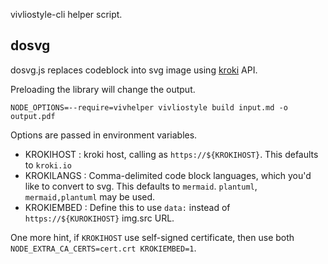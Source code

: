 vivliostyle-cli helper script.

## dosvg
dosvg.js replaces codeblock into svg image using [kroki](https://kroki.io/) API.

Preloading the library will change the output.

```
NODE_OPTIONS=--require=vivhelper vivliostyle build input.md -o output.pdf
```

Options are passed in environment variables.
- KROKIHOST : kroki host, calling as `https://${KROKIHOST}`. This defaults to `kroki.io`
- KROKILANGS : Comma-delimited code block languages, which you'd like to convert to svg. This defaults to `mermaid`. `plantuml`, `mermaid,plantuml` may be used.
- KROKIEMBED : Define this to use `data:` instead of `https://${KUROKIHOST}` img.src URL.

One more hint, if `KROKIHOST` use self-signed certificate, then use both `NODE_EXTRA_CA_CERTS=cert.crt KROKIEMBED=1`.
